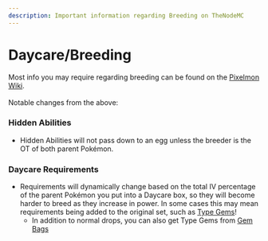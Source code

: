 ```yaml
---
description: Important information regarding Breeding on TheNodeMC
---
```


# Daycare/Breeding

Most info you may require regarding breeding can be found on the [Pixelmon Wiki](https://pixelmonmod.com/wiki/Breeding).\
\
Notable changes from the above:

### Hidden Abilities

* Hidden Abilities will not pass down to an egg unless the breeder is the OT of both parent Pokémon.

### Daycare Requirements

* Requirements will dynamically change based on the total IV percentage of the parent Pokémon you put into a Daycare box, so they will become harder to breed as they increase in power. In some cases this may mean requirements being added to the original set, such as [Type Gems](https://pixelmonmod.com/wiki/Gems)!
  * In addition to normal drops, you can also get Type Gems from [Gem Bags](../custom-items/gem-bags.md)
